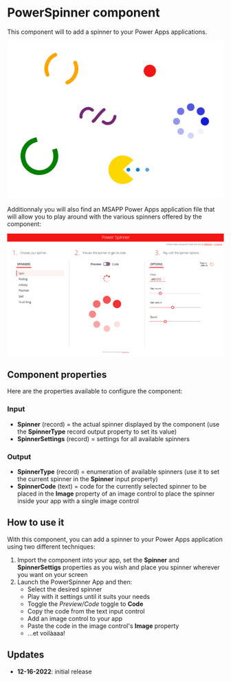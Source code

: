 # PowerSpinner component
This component will to add a spinner to your Power Apps applications.

![PowerSpinner samples](images/PowerSpinnerSamples.gif)

Additionnaly you will also find an MSAPP Power Apps application file that will allow you to play around with the various spinners offered by the component:

![PowerSpinner app demo](images/PowerSpinnerAppDemo.gif)

## Component properties
Here are the properties available to configure the component:
### Input
- **Spinner** (record) = the actual spinner displayed by the component (use the **SpinnerType** record output property to set its value)
- **SpinnerSettings** (record) = settings for all available spinners
### Output
- **SpinnerType** (record) = enumeration of available spinners (use it to set the current spinner in the **Spinner** input property)
- **SpinnerCode** (text) = code for the currently selected spinner to be placed in the **Image** property of an image control to place the spinner inside your app with a single image control

## How to use it
With this component, you can add a spinner to your Power Apps application using two different techniques:
1. Import the component into your app, set the **Spinner** and **SpinnerSettigs** properties as you wish and place you spinner wherever you want on your screen
2. Launch the PowerSpinner App and then:
    - Select the desired spinner
    - Play with it settings until it suits your needs
    - Toggle the _Preview/Code_ toggle to **Code**
    - Copy the code from the text input control
    - Add an image control to your app
    - Paste the code in the image control's **Image** property
    - ...et voilàaaa!

## Updates
- **12-16-2022**: initial release

